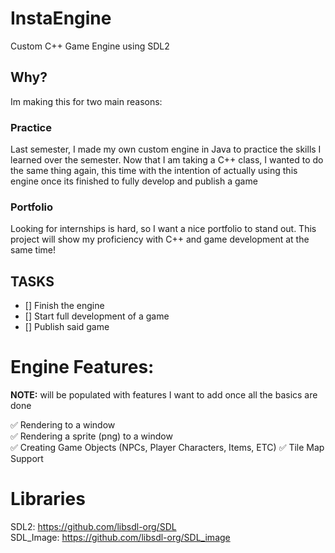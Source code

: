 # InstaEngine
Custom C++ Game Engine using SDL2

## Why?
Im making this for two main reasons:

### Practice
Last semester, I made my own custom engine in Java to practice the skills I learned over the semester. Now that I am taking a C++ class, I wanted to do the same thing again,
this time with the intention of actually using this engine once its finished to fully develop and publish a game

### Portfolio
Looking for internships is hard, so I want a nice portfolio to stand out. This project will show my proficiency with C++ and game development at the same time!

## TASKS
- [] Finish the engine
- [] Start full development of a game
- [] Publish said game

# Engine Features:
**NOTE:** will be populated with features I want to add once all the basics are done

:white_check_mark: Rendering to a window\
:white_check_mark: Rendering a sprite (png) to a window\
:white_check_mark: Creating Game Objects (NPCs, Player Characters, Items, ETC)
:white_check_mark: Tile Map Support

# Libraries
SDL2: https://github.com/libsdl-org/SDL \
SDL_Image: https://github.com/libsdl-org/SDL_image
